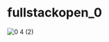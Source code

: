 # fullstackopen_0
![0 4 (2)](https://user-images.githubusercontent.com/62305487/214082478-dcb46d00-b076-4a76-8beb-1b756a7e404f.png)
